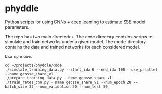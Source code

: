 # phyddle

Python scripts for using CNNs + deep learning to estimate SSE model parameters.

The repo has two main directories. The code directory contains scripts to simulate and train networks under a given model. The model directory contains the data and trained networks for each considered model.

Example use:
```
cd ~/projects/phyddle/code
./simulate_training_data.py --start_idx 0 --end_idx 100 --use_parallel --name geosse_share_v1
./prepare_training_data.py --name geosse_share_v1
./train_rates_cnn.py --name geosse_share_v1 --num_epoch 20 --batch_size 32 --num_validation 50 --num_test 50
```
